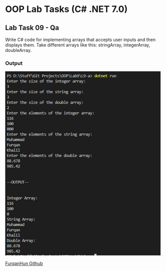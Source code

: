 # OOP Lab Tasks (C# .NET 7.0)

## Lab Task 09 - Qa

Write C# code for implementing arrays that accepts user inputs and then displays them. Take different arrays like this: stringArray, integerArray, doubleArray.

### Output

![L9-a](../../Assets/L9-a.png)

[FurqanHun Github](https://github.com/FurqanHun)
